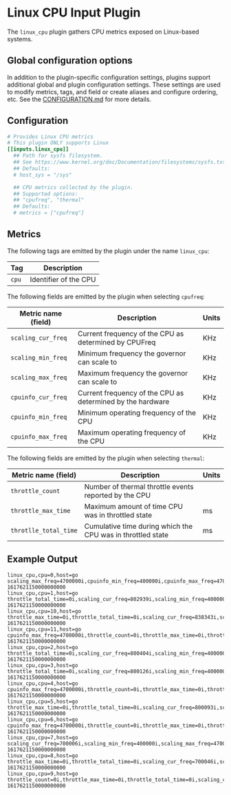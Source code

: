 # Linux CPU Input Plugin

The `linux_cpu` plugin gathers CPU metrics exposed on Linux-based systems.

## Global configuration options <!-- @/docs/includes/plugin_config.md -->

In addition to the plugin-specific configuration settings, plugins support
additional global and plugin configuration settings. These settings are used to
modify metrics, tags, and field or create aliases and configure ordering, etc.
See the [CONFIGURATION.md][CONFIGURATION.md] for more details.

[CONFIGURATION.md]: ../../../docs/CONFIGURATION.md#plugins

## Configuration

```toml @sample.conf
# Provides Linux CPU metrics
# This plugin ONLY supports Linux
[[inputs.linux_cpu]]
  ## Path for sysfs filesystem.
  ## See https://www.kernel.org/doc/Documentation/filesystems/sysfs.txt
  ## Defaults:
  # host_sys = "/sys"

  ## CPU metrics collected by the plugin.
  ## Supported options:
  ## "cpufreq", "thermal"
  ## Defaults:
  # metrics = ["cpufreq"]
```

## Metrics

The following tags are emitted by the plugin under the name `linux_cpu`:

| Tag   | Description           |
|-------|-----------------------|
| `cpu` | Identifier of the CPU |

The following fields are emitted by the plugin when selecting `cpufreq`:

| Metric name (field) | Description                                                | Units |
|---------------------|------------------------------------------------------------|-------|
| `scaling_cur_freq`  | Current frequency of the CPU as determined by CPUFreq      | KHz   |
| `scaling_min_freq`  | Minimum frequency the governor can scale to                | KHz   |
| `scaling_max_freq`  | Maximum frequency the governor can scale to                | KHz   |
| `cpuinfo_cur_freq`  | Current frequency of the CPU as determined by the hardware | KHz   |
| `cpuinfo_min_freq`  | Minimum operating frequency of the CPU                     | KHz   |
| `cpuinfo_max_freq`  | Maximum operating frequency of the CPU                     | KHz   |

The following fields are emitted by the plugin when selecting `thermal`:

| Metric name (field)   | Description                                                 | Units |
|-----------------------|-------------------------------------------------------------|-------|
| `throttle_count`      | Number of thermal throttle events reported by the CPU       |       |
| `throttle_max_time`   | Maximum amount of time CPU was in throttled state           | ms    |
| `throtlle_total_time` | Cumulative time during which the CPU was in throttled state | ms    |

## Example Output

```text
linux_cpu,cpu=0,host=go scaling_max_freq=4700000i,cpuinfo_min_freq=400000i,cpuinfo_max_freq=4700000i,throttle_count=0i,throttle_max_time=0i,throttle_total_time=0i,scaling_cur_freq=803157i,scaling_min_freq=400000i 1617621150000000000
linux_cpu,cpu=1,host=go throttle_total_time=0i,scaling_cur_freq=802939i,scaling_min_freq=400000i,scaling_max_freq=4700000i,cpuinfo_min_freq=400000i,cpuinfo_max_freq=4700000i,throttle_count=0i,throttle_max_time=0i 1617621150000000000
linux_cpu,cpu=10,host=go throttle_max_time=0i,throttle_total_time=0i,scaling_cur_freq=838343i,scaling_min_freq=400000i,scaling_max_freq=4700000i,cpuinfo_min_freq=400000i,cpuinfo_max_freq=4700000i,throttle_count=0i 1617621150000000000
linux_cpu,cpu=11,host=go cpuinfo_max_freq=4700000i,throttle_count=0i,throttle_max_time=0i,throttle_total_time=0i,scaling_cur_freq=800054i,scaling_min_freq=400000i,scaling_max_freq=4700000i,cpuinfo_min_freq=400000i 1617621150000000000
linux_cpu,cpu=2,host=go throttle_total_time=0i,scaling_cur_freq=800404i,scaling_min_freq=400000i,scaling_max_freq=4700000i,cpuinfo_min_freq=400000i,cpuinfo_max_freq=4700000i,throttle_count=0i,throttle_max_time=0i 1617621150000000000
linux_cpu,cpu=3,host=go throttle_total_time=0i,scaling_cur_freq=800126i,scaling_min_freq=400000i,scaling_max_freq=4700000i,cpuinfo_min_freq=400000i,cpuinfo_max_freq=4700000i,throttle_count=0i,throttle_max_time=0i 1617621150000000000
linux_cpu,cpu=4,host=go cpuinfo_max_freq=4700000i,throttle_count=0i,throttle_max_time=0i,throttle_total_time=0i,scaling_cur_freq=800359i,scaling_min_freq=400000i,scaling_max_freq=4700000i,cpuinfo_min_freq=400000i 1617621150000000000
linux_cpu,cpu=5,host=go throttle_max_time=0i,throttle_total_time=0i,scaling_cur_freq=800093i,scaling_min_freq=400000i,scaling_max_freq=4700000i,cpuinfo_min_freq=400000i,cpuinfo_max_freq=4700000i,throttle_count=0i 1617621150000000000
linux_cpu,cpu=6,host=go cpuinfo_max_freq=4700000i,throttle_count=0i,throttle_max_time=0i,throttle_total_time=0i,scaling_cur_freq=741646i,scaling_min_freq=400000i,scaling_max_freq=4700000i,cpuinfo_min_freq=400000i 1617621150000000000
linux_cpu,cpu=7,host=go scaling_cur_freq=700006i,scaling_min_freq=400000i,scaling_max_freq=4700000i,cpuinfo_min_freq=400000i,cpuinfo_max_freq=4700000i,throttle_count=0i,throttle_max_time=0i,throttle_total_time=0i 1617621150000000000
linux_cpu,cpu=8,host=go throttle_max_time=0i,throttle_total_time=0i,scaling_cur_freq=700046i,scaling_min_freq=400000i,scaling_max_freq=4700000i,cpuinfo_min_freq=400000i,cpuinfo_max_freq=4700000i,throttle_count=0i 1617621150000000000
linux_cpu,cpu=9,host=go throttle_count=0i,throttle_max_time=0i,throttle_total_time=0i,scaling_cur_freq=700075i,scaling_min_freq=400000i,scaling_max_freq=4700000i,cpuinfo_min_freq=400000i,cpuinfo_max_freq=4700000i 1617621150000000000
```
